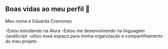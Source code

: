 ## Boas vidas ao meu perfil 💙

Meu nome é Eduarda Cremonez

-Estou estudando na Alura
-Estou me desenvolvendo na linguagem JavaScript
-utlizo esse espaço para minha organização e compartilhamento do meu projeto
